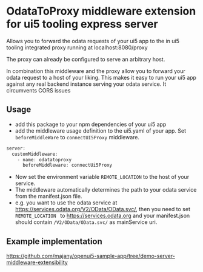 # OdataToProxy middleware extension for ui5 tooling express server

Allows you to forward the odata requests of your ui5 app to the
in ui5 tooling integrated proxy running at localhost:8080/proxy

The proxy can already be configured to serve an arbitrary host.

In combination this middleware and the proxy allow you to forward your odata request to a host of your liking. This makes it easy to run your ui5 app against any real backend instance serving your odata service. It circumvents CORS issues

## Usage

 * add this package to your npm dependencies of your ui5 app
 * add the middleware  usage definition to the ui5.yaml of your app. Set ``beforeMiddleWare`` to ``connectUI5Proxy`` middleware. 
```javascript
server:
  customMiddleware:
    - name: odatatoproxy
      beforeMiddleware: connectUi5Proxy
```
 * Now set the environment variable ``REMOTE_LOCATION`` to the host of your service.
 * The middleware automatically determines the path to your odata service from the manifest.json file.
 * e.g. you want to use the odata service at https://services.odata.org/V2/OData/OData.svc/, then you need to set ``REMOTE_LOCATION `` to https://services.odata.org and your manifest.json should contain ``/V2/OData/OData.svc/`` as mainService uri.
 
 ## Example implementation
 
 https://github.com/majany/openui5-sample-app/tree/demo-server-middleware-extensibility
 
